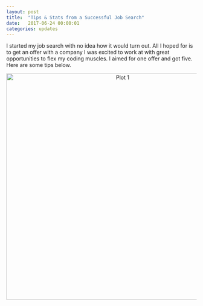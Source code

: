 ```yaml
---
layout: post
title:  "Tips & Stats from a Successful Job Search"
date:   2017-06-24 00:00:01
categories: updates
---
```

I started my job search with no idea how it would turn out. All I hoped for is to get an offer with a company I was excited to work at with great opportunities to flex my coding muscles. I aimed for one offer and got five. Here are some tips below.



<div>
    <a href="https://plot.ly/~chithra.venkatesan/1/?share_key=DSKkY4oxgZ2H1vosnj8nZo" target="_blank" title="Plot 1" style="display: block; text-align: center;"><img src="https://plot.ly/~chithra.venkatesan/1.png?share_key=DSKkY4oxgZ2H1vosnj8nZo" alt="Plot 1" style="max-width: 100%;width: 600px;"  width="600" onerror="this.onerror=null;this.src='https://plot.ly/404.png';" /></a>
    <script data-plotly="chithra.venkatesan:1" sharekey-plotly="DSKkY4oxgZ2H1vosnj8nZo" src="https://plot.ly/embed.js" async></script>
</div>
